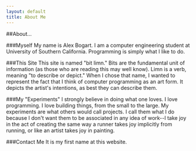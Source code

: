 ```yaml
---
layout: default
title: About Me
---
```


##About...

###Myself
My name is Alex Bogart. I am a computer engineering student at University of Southern California. Programming is simply what I like to do.

###This Site
This site is named "bit limn." Bits are the fundamental unit of information (as those who are reading this may well know). Limn is a verb, meaning "to describe or depict." When I chose that name, I wanted to represent the fact that I think of computer programming as an art form. It depicts the artist's intentions, as best they can describe them.

###My "Experiments"
I strongly believe in doing what one loves. I love programming. I love building things, from the small to the large. My experiments are what others would call projects. I call them what I do because I don't want them to be associated in any idea of work--I take joy in the act of creating the same way a runner takes joy implicitly from running, or like an artist takes joy in painting.

###Contact Me
It is my first name at this website.